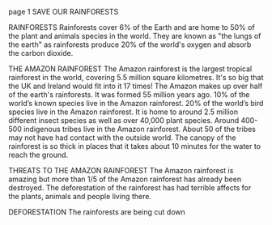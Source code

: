 page 1
SAVE OUR RAINFORESTS

RAINFORESTS 
Rainforests cover 6% of the Earth and are home to 50% of the plant and animals species in the world. 
They are known as "the lungs of the earth" as rainforests produce 20% of the world's oxygen and absorb the carbon dioxide.

THE AMAZON RAINFOREST
The Amazon rainforest is the largest tropical rainforest in the world, covering 5.5 million square kilometres. It's so big that the UK and Ireland would fit into it 17 times! 
The Amazon makes up over half of the earth's rainforests. It was formed 55 million years ago.
10% of the world’s known species live in the Amazon rainforest.
20% of the world’s bird species live in the Amazon rainforest.
It is home to around 2.5 million different insect species as well as over 40,000 plant species.
Around 400-500 indigenous tribes live in the Amazon rainforest. About 50 of the tribes may not have had contact with the outside world.
The canopy of the rainforest is so thick in places that it takes about 10 minutes for the water to reach the ground.

THREATS TO THE AMAZON RAINFOREST
The Amazon rainforest is amazing but more than 1/5 of the Amazon rainforest has already been destroyed. 
The deforestation of the rainforest has had terrible affects for the plants, animals and people living there. 

DEFORESTATION
The rainforests are being cut down 